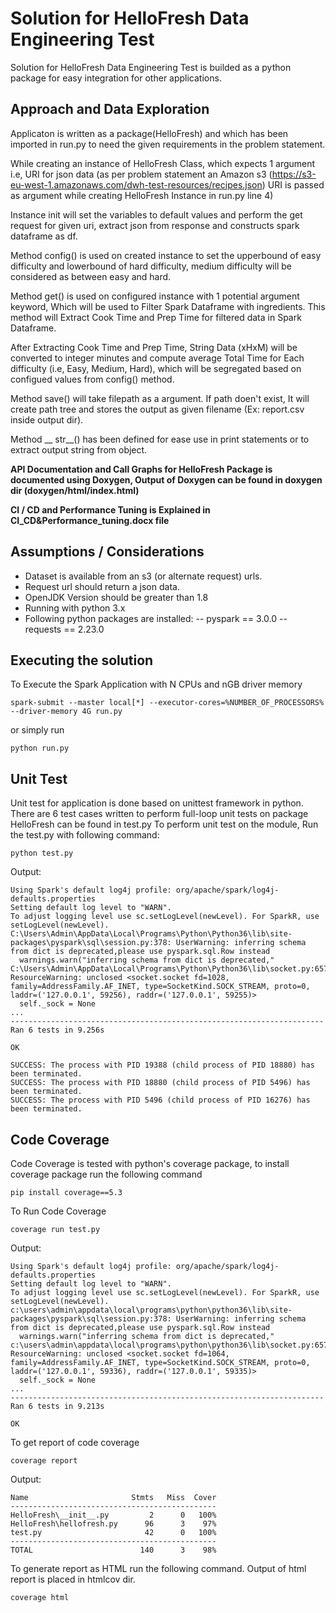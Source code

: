 # Solution for HelloFresh Data Engineering Test
Solution for HelloFresh Data Engineering Test is builded as a python package for easy integration for other applications.

## Approach and Data Exploration
Applicaton is written as a package(HelloFresh) and which has been imported in run.py to need the given requirements in the problem statement.

While creating an instance of HelloFresh Class, which expects 1 argument i.e, URI for json data (as per problem statement an Amazon s3 (https://s3-eu-west-1.amazonaws.com/dwh-test-resources/recipes.json) URI is passed as argument while creating HelloFresh Instance in run.py line 4)

Instance init will set the variables to default values and perform the get request for given uri, extract json from response and constructs spark dataframe as df.

Method config() is used on created instance to set the upperbound of easy difficulty and lowerbound of hard difficulty, medium difficulty will be considered as between easy and hard.

Method get() is used on configured instance with 1 potential argument keyword, Which will be used to Filter Spark Dataframe with ingredients. This method will Extract Cook Time and Prep Time for filtered data in Spark Dataframe.

After Extracting Cook Time and Prep Time, String Data (xHxM) will be converted to integer minutes and compute average Total Time for Each difficulty (i.e, Easy, Medium, Hard), which will be segregated based on configued values from config() method.

Method save() will take filepath as a argument. If path doen't exist, It will create path tree and stores the output as given filename (Ex: report.csv inside output dir).

Method __ str__() has been defined for ease use in print statements or to extract output string from object.

__API Documentation and Call Graphs for HelloFresh Package is documented using Doxygen, Output of Doxygen can be found in doxygen dir (doxygen/html/index.html)__

__CI / CD and Performance Tuning is Explained in CI_CD&Performance_tuning.docx file__

## Assumptions / Considerations
- Dataset is available from an s3 (or alternate request) urls.
- Request url should return a json data.
- OpenJDK Version should be greater than 1.8
- Running with python 3.x
- Following python packages are installed:
-- pyspark == 3.0.0
-- requests == 2.23.0

## Executing the solution
To Execute the Spark Application with N CPUs and nGB driver memory
```
spark-submit --master local[*] --executor-cores=%NUMBER_OF_PROCESSORS% --driver-memory 4G run.py
```
or simply run
```
python run.py
```
## Unit Test
Unit test for application is done based on unittest framework in python. There are 6 test cases written to perform full-loop unit tests on package HelloFresh can be found in test.py
To perform unit test on the module, Run the test.py with following command:
```
python test.py
```
Output:
```
Using Spark's default log4j profile: org/apache/spark/log4j-defaults.properties
Setting default log level to "WARN".
To adjust logging level use sc.setLogLevel(newLevel). For SparkR, use setLogLevel(newLevel).
C:\Users\Admin\AppData\Local\Programs\Python\Python36\lib\site-packages\pyspark\sql\session.py:378: UserWarning: inferring schema from dict is deprecated,please use pyspark.sql.Row instead
  warnings.warn("inferring schema from dict is deprecated,"
C:\Users\Admin\AppData\Local\Programs\Python\Python36\lib\socket.py:657: ResourceWarning: unclosed <socket.socket fd=1028, family=AddressFamily.AF_INET, type=SocketKind.SOCK_STREAM, proto=0, laddr=('127.0.0.1', 59256), raddr=('127.0.0.1', 59255)>
  self._sock = None
...
----------------------------------------------------------------------
Ran 6 tests in 9.256s

OK

SUCCESS: The process with PID 19388 (child process of PID 18880) has been terminated.
SUCCESS: The process with PID 18880 (child process of PID 5496) has been terminated.
SUCCESS: The process with PID 5496 (child process of PID 16276) has been terminated.
```

## Code Coverage
Code Coverage is tested with python's coverage package, to install coverage package run the following command
```
pip install coverage==5.3
```
To Run Code Coverage
```
coverage run test.py
```
Output:
```
Using Spark's default log4j profile: org/apache/spark/log4j-defaults.properties
Setting default log level to "WARN".
To adjust logging level use sc.setLogLevel(newLevel). For SparkR, use setLogLevel(newLevel).
c:\users\admin\appdata\local\programs\python\python36\lib\site-packages\pyspark\sql\session.py:378: UserWarning: inferring schema from dict is deprecated,please use pyspark.sql.Row instead
  warnings.warn("inferring schema from dict is deprecated,"
c:\users\admin\appdata\local\programs\python\python36\lib\socket.py:657: ResourceWarning: unclosed <socket.socket fd=1064, family=AddressFamily.AF_INET, type=SocketKind.SOCK_STREAM, proto=0, laddr=('127.0.0.1', 59336), raddr=('127.0.0.1', 59335)>
  self._sock = None
...
----------------------------------------------------------------------
Ran 6 tests in 9.213s

OK
```

To get report of code coverage
```
coverage report
```
Output:
```
Name                       Stmts   Miss  Cover
----------------------------------------------
HelloFresh\__init__.py         2      0   100%
HelloFresh\hellofresh.py      96      3    97%
test.py                       42      0   100%
----------------------------------------------
TOTAL                        140      3    98%
```
To generate report as HTML run the following command. Output of html report is placed in htmlcov dir.
```
coverage html
```